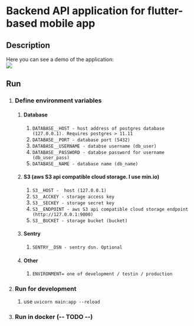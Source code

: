 # Backend API application for flutter-based mobile app

## Description
Here you can see a demo of the application:  
![](https://github.com/maxonclaxon/nikolife-backend/blob/master/readme_files/app_demo.gif)

## Run
1) ### Define environment variables 
   1) #### Database
      1) `DATABASE__HOST - host address of postgres database (127.0.0.1). Requires postgres > 11.11`
      2) `DATABASE__PORT - database port (5432)`
      3) `DATABASE__USERNAME - databse username (db_user)`
      4) `DATABASE__PASSWORD - databse password for username (db_user_pass)`
      5) `DATABASE__NAME - database name (db_name)`
   2) #### S3 (aws S3 api compatible cloud storage. I use min.io)
      1) `S3__HOST -  host (127.0.0.1)`
      2) `S3__ACCKEY - storage access key`
      3) `S3__SECKEY - storage secret key`
      4) `S3__ENDPOINT - aws S3 api compatible cloud storage endpoint (http://127.0.0.1:9000)`
      5) `S3__BUCKET - storage bucket (bucket)`
   3) #### Sentry
      1) `SENTRY__DSN - sentry dsn. Optional`
   4) #### Other
      1) `ENVIRONMENT= one of development / testin / production`
2) ### Run for development
   1) use `uvicorn main:app --reload`
3) ### Run in docker (-- TODO --) 